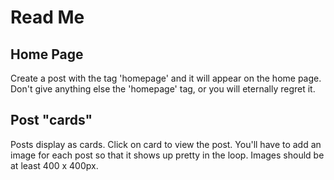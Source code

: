 # Read Me

## Home Page

Create a post with the tag 'homepage' and it will appear on the home page. Don't give anything else the 'homepage' tag, or you will eternally regret it.

## Post "cards"

Posts display as cards. Click on card to view the post. You'll have to add an image for each post so that it shows up pretty in the loop. Images should be at least 400 x 400px.
